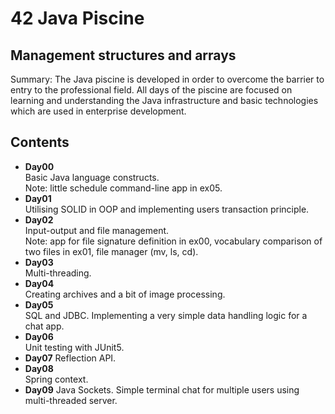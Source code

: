 # 42 Java Piscine

## Management structures and arrays

Summary: The Java piscine is developed in order to overcome the barrier to entry to the professional field. All days of the piscine are focused on learning and understanding the Java infrastructure and basic technologies which are used in enterprise development. 

## Contents
- **Day00**  
    Basic Java language constructs.  
    Note: little schedule command-line app in ex05.
- **Day01**  
    Utilising SOLID in OOP and implementing users transaction principle.
- **Day02**  
    Input-output and file management.  
    Note: app for file signature definition in ex00, vocabulary comparison of two files in ex01, file manager (mv, ls, cd).
- **Day03**  
    Multi-threading.
- **Day04**  
    Creating archives and a bit of image processing.
- **Day05**  
    SQL and JDBC. Implementing a very simple data handling logic for a chat app.
- **Day06**  
    Unit testing with JUnit5.
- **Day07**
    Reflection API.
- **Day08**  
	Spring context.
- **Day09**
	Java Sockets. Simple terminal chat for multiple users using multi-threaded
	server.
